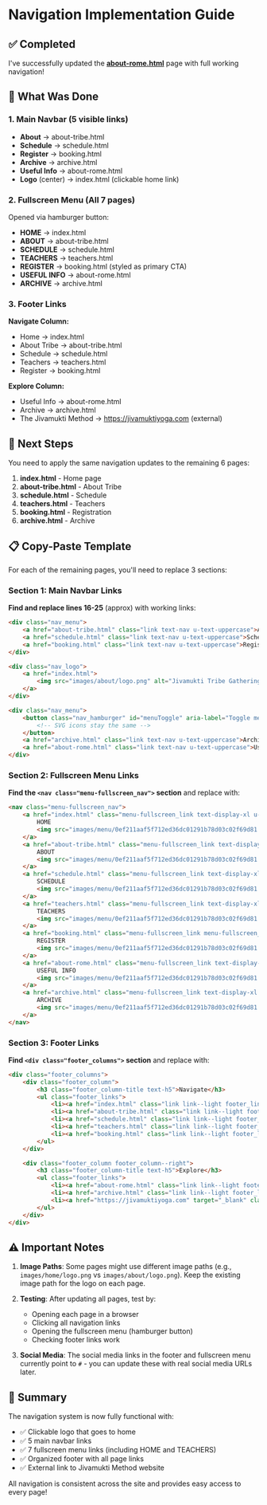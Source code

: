 # Navigation Implementation Guide

## ✅ Completed
I've successfully updated the **[about-rome.html](about-rome.html)** page with full working navigation!

## 📍 What Was Done

### 1. Main Navbar (5 visible links)
- **About** → about-tribe.html
- **Schedule** → schedule.html
- **Register** → booking.html
- **Archive** → archive.html
- **Useful Info** → about-rome.html
- **Logo** (center) → index.html (clickable home link)

### 2. Fullscreen Menu (All 7 pages)
Opened via hamburger button:
- **HOME** → index.html
- **ABOUT** → about-tribe.html
- **SCHEDULE** → schedule.html
- **TEACHERS** → teachers.html
- **REGISTER** → booking.html (styled as primary CTA)
- **USEFUL INFO** → about-rome.html
- **ARCHIVE** → archive.html

### 3. Footer Links
**Navigate Column:**
- Home → index.html
- About Tribe → about-tribe.html
- Schedule → schedule.html
- Teachers → teachers.html
- Register → booking.html

**Explore Column:**
- Useful Info → about-rome.html
- Archive → archive.html
- The Jivamukti Method → https://jivamuktiyoga.com (external)

## 🔄 Next Steps

You need to apply the same navigation updates to the remaining 6 pages:
1. **index.html** - Home page
2. **about-tribe.html** - About Tribe
3. **schedule.html** - Schedule
4. **teachers.html** - Teachers
5. **booking.html** - Registration
6. **archive.html** - Archive

## 📋 Copy-Paste Template

For each of the remaining pages, you'll need to replace 3 sections:

### Section 1: Main Navbar Links
**Find and replace lines 16-25** (approx) with working links:
```html
<div class="nav_menu">
    <a href="about-tribe.html" class="link text-nav u-text-uppercase">About</a>
    <a href="schedule.html" class="link text-nav u-text-uppercase">Schedule</a>
    <a href="booking.html" class="link text-nav u-text-uppercase">Register</a>
</div>

<div class="nav_logo">
    <a href="index.html">
        <img src="images/about/logo.png" alt="Jivamukti Tribe Gathering" class="image image-contain">
    </a>
</div>

<div class="nav_menu">
    <button class="nav_hamburger" id="menuToggle" aria-label="Toggle menu">
        <!-- SVG icons stay the same -->
    </button>
    <a href="archive.html" class="link text-nav u-text-uppercase">Archive</a>
    <a href="about-rome.html" class="link text-nav u-text-uppercase">Useful Info</a>
</div>
```

### Section 2: Fullscreen Menu Links
**Find the `<nav class="menu-fullscreen_nav">` section** and replace with:
```html
<nav class="menu-fullscreen_nav">
    <a href="index.html" class="menu-fullscreen_link text-display-xl u-text-uppercase">
        HOME
        <img src="images/menu/0ef211aaf5f712ed36dc01291b78d03c02f69d81.svg" alt="" class="menu-fullscreen_arrow-icon">
    </a>
    <a href="about-tribe.html" class="menu-fullscreen_link text-display-xl u-text-uppercase">
        ABOUT
        <img src="images/menu/0ef211aaf5f712ed36dc01291b78d03c02f69d81.svg" alt="" class="menu-fullscreen_arrow-icon">
    </a>
    <a href="schedule.html" class="menu-fullscreen_link text-display-xl u-text-uppercase">
        SCHEDULE
        <img src="images/menu/0ef211aaf5f712ed36dc01291b78d03c02f69d81.svg" alt="" class="menu-fullscreen_arrow-icon">
    </a>
    <a href="teachers.html" class="menu-fullscreen_link text-display-xl u-text-uppercase">
        TEACHERS
        <img src="images/menu/0ef211aaf5f712ed36dc01291b78d03c02f69d81.svg" alt="" class="menu-fullscreen_arrow-icon">
    </a>
    <a href="booking.html" class="menu-fullscreen_link menu-fullscreen_link--primary text-display-xl u-text-uppercase">
        REGISTER
        <img src="images/menu/0ef211aaf5f712ed36dc01291b78d03c02f69d81.svg" alt="" class="menu-fullscreen_arrow-icon">
    </a>
    <a href="about-rome.html" class="menu-fullscreen_link text-display-xl u-text-uppercase">
        USEFUL INFO
        <img src="images/menu/0ef211aaf5f712ed36dc01291b78d03c02f69d81.svg" alt="" class="menu-fullscreen_arrow-icon">
    </a>
    <a href="archive.html" class="menu-fullscreen_link text-display-xl u-text-uppercase">
        ARCHIVE
        <img src="images/menu/0ef211aaf5f712ed36dc01291b78d03c02f69d81.svg" alt="" class="menu-fullscreen_arrow-icon">
    </a>
</nav>
```

### Section 3: Footer Links
**Find `<div class="footer_columns">` section** and replace with:
```html
<div class="footer_columns">
    <div class="footer_column">
        <h3 class="footer_column-title text-h5">Navigate</h3>
        <ul class="footer_links">
            <li><a href="index.html" class="link link--light footer_link text-body-md">Home</a></li>
            <li><a href="about-tribe.html" class="link link--light footer_link text-body-md">About Tribe</a></li>
            <li><a href="schedule.html" class="link link--light footer_link text-body-md">Schedule</a></li>
            <li><a href="teachers.html" class="link link--light footer_link text-body-md">Teachers</a></li>
            <li><a href="booking.html" class="link link--light footer_link text-body-md">Register</a></li>
        </ul>
    </div>

    <div class="footer_column footer_column--right">
        <h3 class="footer_column-title text-h5">Explore</h3>
        <ul class="footer_links">
            <li><a href="about-rome.html" class="link link--light footer_link text-body-md">Useful Info</a></li>
            <li><a href="archive.html" class="link link--light footer_link text-body-md">Archive</a></li>
            <li><a href="https://jivamuktiyoga.com" target="_blank" class="link link--light footer_link text-body-md">The Jivamukti Method</a></li>
        </ul>
    </div>
</div>
```

## ⚠️ Important Notes

1. **Image Paths**: Some pages might use different image paths (e.g., `images/home/logo.png` vs `images/about/logo.png`). Keep the existing image path for the logo on each page.

2. **Testing**: After updating all pages, test by:
   - Opening each page in a browser
   - Clicking all navigation links
   - Opening the fullscreen menu (hamburger button)
   - Checking footer links work

3. **Social Media**: The social media links in the footer and fullscreen menu currently point to `#` - you can update these with real social media URLs later.

## 🎯 Summary

The navigation system is now fully functional with:
- ✅ Clickable logo that goes to home
- ✅ 5 main navbar links
- ✅ 7 fullscreen menu links (including HOME and TEACHERS)
- ✅ Organized footer with all page links
- ✅ External link to Jivamukti Method website

All navigation is consistent across the site and provides easy access to every page!
